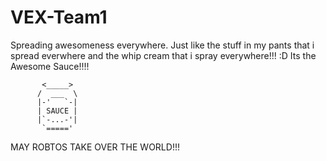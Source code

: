 VEX-Team1
=========
Spreading awesomeness everywhere. Just like the stuff in my pants that i spread everwhere and the whip cream that i spray everywhere!!! :D Its the Awesome Sauce!!!!

           <_____>
          /  ___  \
          |-'   `-|
          | SAUCE |
          |`-...-'|
           `====='
MAY ROBTOS TAKE OVER THE WORLD!!!
